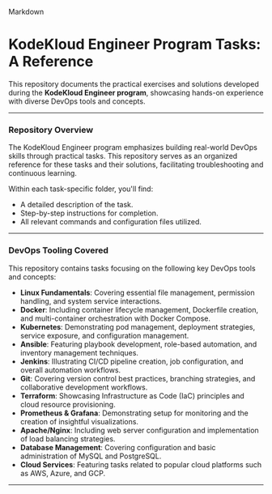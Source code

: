 Markdown

# KodeKloud Engineer Program Tasks: A Reference

This repository documents the practical exercises and solutions developed during the **KodeKloud Engineer program**, showcasing hands-on experience with diverse DevOps tools and concepts.

---

### Repository Overview

The KodeKloud Engineer program emphasizes building real-world DevOps skills through practical tasks. This repository serves as an organized reference for these tasks and their solutions, facilitating troubleshooting and continuous learning.

Within each task-specific folder, you'll find:

* A detailed description of the task.
* Step-by-step instructions for completion.
* All relevant commands and configuration files utilized.

---

### DevOps Tooling Covered

This repository contains tasks focusing on the following key DevOps tools and concepts:

* **Linux Fundamentals**: Covering essential file management, permission handling, and system service interactions.
* **Docker**: Including container lifecycle management, Dockerfile creation, and multi-container orchestration with Docker Compose.
* **Kubernetes**: Demonstrating pod management, deployment strategies, service exposure, and configuration management.
* **Ansible**: Featuring playbook development, role-based automation, and inventory management techniques.
* **Jenkins**: Illustrating CI/CD pipeline creation, job configuration, and overall automation workflows.
* **Git**: Covering version control best practices, branching strategies, and collaborative development workflows.
* **Terraform**: Showcasing Infrastructure as Code (IaC) principles and cloud resource provisioning.
* **Prometheus & Grafana**: Demonstrating setup for monitoring and the creation of insightful visualizations.
* **Apache/Nginx**: Including web server configuration and implementation of load balancing strategies.
* **Database Management**: Covering configuration and basic administration of MySQL and PostgreSQL.
* **Cloud Services**: Featuring tasks related to popular cloud platforms such as AWS, Azure, and GCP.

---
